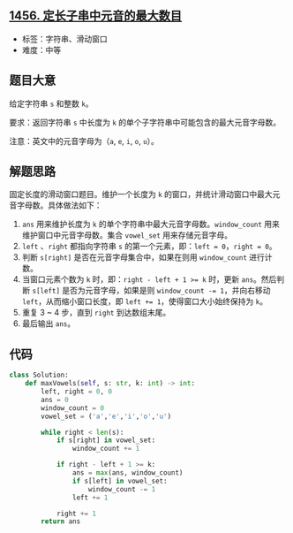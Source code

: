 ## [1456. 定长子串中元音的最大数目](https://leetcode-cn.com/problems/maximum-number-of-vowels-in-a-substring-of-given-length/)

- 标签：字符串、滑动窗口
- 难度：中等

## 题目大意

给定字符串 `s` 和整数 `k`。

要求：返回字符串 `s` 中长度为 `k` 的单个子字符串中可能包含的最大元音字母数。

注意：英文中的元音字母为（`a`, `e`, `i`, `o`, `u`）。

## 解题思路

固定长度的滑动窗口题目。维护一个长度为 `k` 的窗口，并统计滑动窗口中最大元音字母数。具体做法如下：

1. `ans` 用来维护长度为 `k` 的单个字符串中最大元音字母数。`window_count` 用来维护窗口中元音字母数。集合 `vowel_set` 用来存储元音字母。
2. `left` 、`right` 都指向字符串 `s` 的第一个元素，即：`left = 0`，`right = 0`。
3. 判断 `s[right]` 是否在元音字母集合中，如果在则用 `window_count` 进行计数。
4. 当窗口元素个数为 `k` 时，即：`right - left + 1 >= k` 时，更新 `ans`。然后判断 `s[left]` 是否为元音字母，如果是则 `window_count -= 1`，并向右移动 `left`，从而缩小窗口长度，即 `left += 1`，使得窗口大小始终保持为 `k`。
5. 重复 3 ~ 4 步，直到 `right` 到达数组末尾。
6. 最后输出 `ans`。

## 代码

```Python
class Solution:
    def maxVowels(self, s: str, k: int) -> int:
        left, right = 0, 0
        ans = 0
        window_count = 0
        vowel_set = ('a','e','i','o','u')

        while right < len(s):
            if s[right] in vowel_set:
                window_count += 1

            if right - left + 1 >= k:
                ans = max(ans, window_count)
                if s[left] in vowel_set:
                    window_count -= 1
                left += 1

            right += 1
        return ans
```

